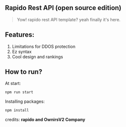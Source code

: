 ## Rapido Rest API (open source edition)

> Yow! rapido rest API template? yeah finally it's here.

## Features:

1. Limitations for DDOS protection 
2. Ez syntax
3. Cool design and rankings

## How to run?

At start:
```bash
npm run start
```
Installing packages:
```bash
npm install
```
credits: **rapido and OwnirsV2 Company**



